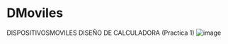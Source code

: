 # DMoviles
DISPOSITIVOSMOVILES
DISEÑO DE CALCULADORA (Practica 1)
![image](https://user-images.githubusercontent.com/43210654/53504916-79797400-3a78-11e9-9db5-8d6da6ad4a2f.png)
